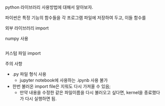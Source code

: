 



python 라이브러리 사용방법에 대해서 알아보자.

파이썬은 특정 기능의 함수들을 각 프로그램 파일에 저장하여 두고, 이들 함수를 

외부 라이브러리 import

numpy 사용

```

```







커스텀 파일 import

주의 사항

- .py 파일 형식 사용
  - jupyter notebook에 사용하는 .ipynb 사용 불가
- 한번 불러온 import file은 지워도 다시 가져올 수 있음;
  - 만약 내용을 수정한 같은 파일이름을 다시 불러오고 싶다면, kernel을 종료했다가 다시 실행하면 됨.

